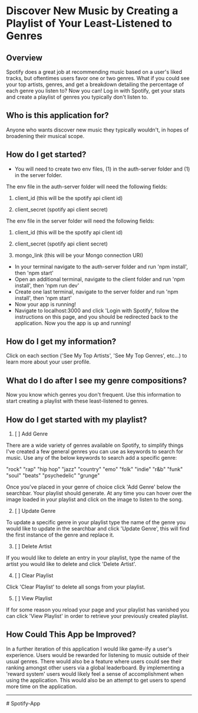# Discover New Music by Creating a Playlist of Your Least-Listened to Genres

## Overview

Spotify does a great job at recommending music based on a user's liked tracks, but oftentimes users favor one or two genres. What if you could see your top artists, genres, and get a breakdown detailing the percentage of each genre you listen to? Now you can! Log in with Spotify, get your stats and create a playlist of genres you typically don't listen to.

## Who is this application for?

Anyone who wants discover new music they typically wouldn't, in hopes of broadening their musical scope.

## How do I get started?

- You will need to create two env files, (1) in the auth-server folder and (1) in the server folder.

The env file in the auth-server folder will need the following fields:

1. client_id (this will be the spotify api client id)

2. client_secret (spotify api client secret)

The env file in the server folder will need the following fields:

1. client_id (this will be the spotify api client id)

2. client_secret (spotify api client secret)

3. mongo_link (this will be your Mongo connection URI)

- In your terminal navigate to the auth-server folder and run 'npm install', then 'npm start'
- Open an additional terminal, navigate to the client folder and run 'npm install', then 'npm run dev'
- Create one last terminal, navigate to the server folder and run 'npm install', then 'npm start'
- Now your app is running!
- Navigate to localhost:3000 and click 'Login with Spotify', follow the instructions on this page, and you should be redirected back to the application. Now you the app is up and running!

## How do I get my information?

Click on each section ('See My Top Artists', 'See My Top Genres', etc...) to learn more about your user profile.

## What do I do after I see my genre compositions?

Now you know which genres you don't frequent. Use this information to start creating a playlist with these least-listened to genres.

## How do I get started with my playlist?

1.  [ ] Add Genre

There are a wide variety of genres available on Spotify, to simplify things I've created a few general genres you can use as keywords to search for music. Use any of the below keywords to search add a specific genre:

"rock"
"rap"
"hip hop"
"jazz"
"country"
"emo"
"folk"
"indie"
"r&b"
"funk"
"soul"
"beats"
"psychedelic"
"grunge"

Once you've placed in your genre of choice click 'Add Genre' below the searchbar. Your playlist should generate. At any time you can hover over the image loaded in your playlist and click on the image to listen to the song.

2.  [ ] Update Genre

To update a specific genre in your playlist type the name of the genre you would like to update in the searchbar and click 'Update Genre', this will find the first instance of the genre and replace it.

3.  [ ] Delete Artist

If you would like to delete an entry in your playlist, type the name of the artist you would like to delete and click 'Delete Artist'.

4.  [ ] Clear Playlist

Click 'Clear Playlist' to delete all songs from your playlist.

5.  [ ] View Playlist

If for some reason you reload your page and your playlist has vanished you can click 'View Playlist' in order to retrieve your previously created playlist.

## How Could This App be Improved?

In a further iteration of this application I would like game-ify a user's experience. Users would be rewarded for listening to music outside of their usual genres. There would also be a feature where users could see their ranking amongst other users via a global leaderboard. By implementing a 'reward system' users would likely feel a sense of accomplishment when using the application. This would also be an attempt to get users to spend more time on the application.

<hr />
# Spotify-App
